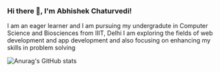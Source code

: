 ### Hi there 👋, I'm Abhishek Chaturvedi!

I am an eager learner and I am pursuing my undergradute in Computer Science and Biosciences from IIIT, Delhi
I am exploring the fields of web development and app development and also focusing on enhancing my skills in problem solving

![Anurag's GitHub stats](https://github-readme-stats.vercel.app/api?username=anuraghazra&show_icons=true&theme=dark)
